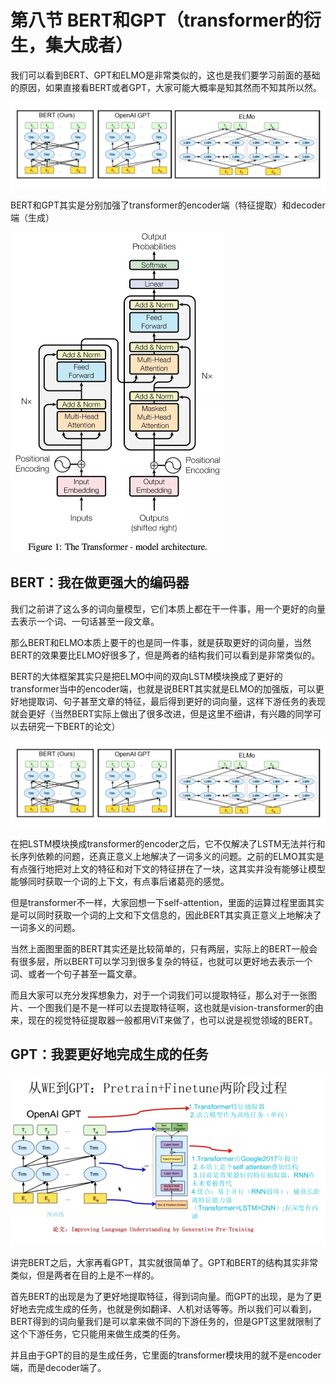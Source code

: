 # 第八节 BERT和GPT（transformer的衍生，集大成者）

我们可以看到BERT、GPT和ELMO是非常类似的，这也是我们要学习前面的基础的原因，如果直接看BERT或者GPT，大家可能大概率是知其然而不知其所以然。

![](pictures\1729429288675.png)

BERT和GPT其实是分别加强了transformer的encoder端（特征提取）和decoder端（生成）

<img src="pictures\tf-整体框架.jpg" style="zoom:50%;" />

## BERT：我在做更强大的编码器

我们之前讲了这么多的词向量模型，它们本质上都在干一件事，用一个更好的向量去表示一个词、一句话甚至一段文章。

那么BERT和ELMO本质上要干的也是同一件事，就是获取更好的词向量，当然BERT的效果要比ELMO好很多了，但是两者的结构我们可以看到是非常类似的。

BERT的大体框架其实只是把ELMO中间的双向LSTM模块换成了更好的transformer当中的encoder端，也就是说BERT其实就是ELMO的加强版，可以更好地提取词、句子甚至文章的特征，最后得到更好的词向量，这样下游任务的表现就会更好（当然BERT实际上做出了很多改进，但是这里不细讲，有兴趣的同学可以去研究一下BERT的论文）

![](pictures\1729429288675.png)

在把LSTM模块换成transformer的encoder之后，它不仅解决了LSTM无法并行和长序列依赖的问题，还真正意义上地解决了一词多义的问题。之前的ELMO其实是有点强行地把对上文的特征和对下文的特征拼在了一块，这其实并没有能够让模型能够同时获取一个词的上下文，有点事后诸葛亮的感觉。

但是transformer不一样，大家回想一下self-attention，里面的运算过程里面其实是可以同时获取一个词的上文和下文信息的，因此BERT其实真正意义上地解决了一词多义的问题。

当然上面图里面的BERT其实还是比较简单的，只有两层，实际上的BERT一般会有很多层，所以BERT可以学习到很多复杂的特征，也就可以更好地去表示一个词、或者一个句子甚至一篇文章。

而且大家可以充分发挥想象力，对于一个词我们可以提取特征，那么对于一张图片、一个图我们是不是一样可以去提取特征啊，这也就是vision-transformer的由来，现在的视觉特征提取器一般都用ViT来做了，也可以说是视觉领域的BERT。

## GPT：我要更好地完成生成的任务

<img src="pictures\1730254525411.png" style="zoom:75%;" />

讲完BERT之后，大家再看GPT，其实就很简单了。GPT和BERT的结构其实非常类似，但是两者在目的上是不一样的。

首先BERT的出现是为了更好地提取特征，得到词向量。而GPT的出现，是为了更好地去完成生成的任务，也就是例如翻译、人机对话等等。所以我们可以看到，BERT得到的词向量我们是可以拿来做不同的下游任务的，但是GPT这里就限制了这个下游任务，它只能用来做生成类的任务。

并且由于GPT的目的是生成任务，它里面的transformer模块用的就不是encoder端，而是decoder端了。

